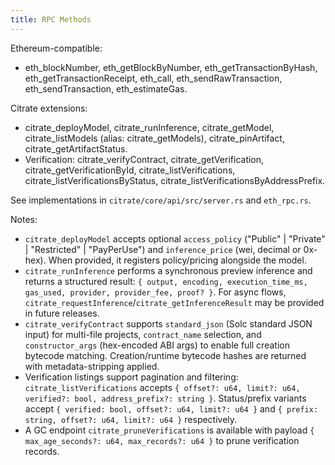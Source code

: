 ```yaml
---
title: RPC Methods
---
```


Ethereum-compatible:
- eth_blockNumber, eth_getBlockByNumber, eth_getTransactionByHash, eth_getTransactionReceipt, eth_call, eth_sendRawTransaction, eth_sendTransaction, eth_estimateGas.

Citrate extensions:
- citrate_deployModel, citrate_runInference, citrate_getModel, citrate_listModels (alias: citrate_getModels), citrate_pinArtifact, citrate_getArtifactStatus.
- Verification: citrate_verifyContract, citrate_getVerification, citrate_getVerificationById, citrate_listVerifications, citrate_listVerificationsByStatus, citrate_listVerificationsByAddressPrefix.

See implementations in `citrate/core/api/src/server.rs` and `eth_rpc.rs`.

Notes:
- `citrate_deployModel` accepts optional `access_policy` ("Public" | "Private" | "Restricted" | "PayPerUse") and `inference_price` (wei, decimal or 0x-hex). When provided, it registers policy/pricing alongside the model.
- `citrate_runInference` performs a synchronous preview inference and returns a structured result: `{ output, encoding, execution_time_ms, gas_used, provider, provider_fee, proof? }`. For async flows, `citrate_requestInference`/`citrate_getInferenceResult` may be provided in future releases.
- `citrate_verifyContract` supports `standard_json` (Solc standard JSON input) for multi-file projects, `contract_name` selection, and `constructor_args` (hex-encoded ABI args) to enable full creation bytecode matching. Creation/runtime bytecode hashes are returned with metadata-stripping applied.
- Verification listings support pagination and filtering: `citrate_listVerifications` accepts `{ offset?: u64, limit?: u64, verified?: bool, address_prefix?: string }`. Status/prefix variants accept `{ verified: bool, offset?: u64, limit?: u64 }` and `{ prefix: string, offset?: u64, limit?: u64 }` respectively.
- A GC endpoint `citrate_pruneVerifications` is available with payload `{ max_age_seconds?: u64, max_records?: u64 }` to prune verification records.
